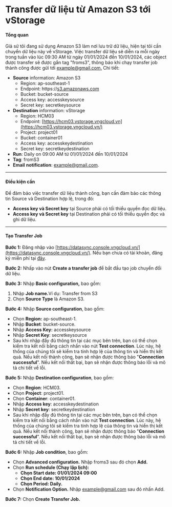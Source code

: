 # Transfer dữ liệu từ Amazon S3 tới vStorage

#### Tổng quan <a href="#transferdulieutuamazons3toivstorage.-tongquan" id="transferdulieutuamazons3toivstorage.-tongquan"></a>

Giả sử tôi đang sử dụng Amazon S3 làm nơi lưu trữ dữ liệu, hiện tại tôi cần chuyển dữ liệu này về vStorage. Việc transfer dữ liệu sẽ diễn ra mỗi ngày trong tuần vào lúc 09:30 AM từ ngày 01/01/2024 đến 10/01/2024, các object được transfer sẽ được gắn tag "froms3", thông báo khi chạy transfer job thành công được gửi tới [example@gmail.com](mailto:example@gmail.com)[.](mailto:myemail@gmail.com.) Chi tiết:&#x20;

* **Source** information: Amazon S3
  * Region: ap-southeast-1
  * Endpoint: https://[s3.amazonaws.com](http://s3.amazonaws.com/)
  * Bucket: bucket-source
  * Access key: accesskeysource
  * Secret key: secretkeysource
* **Destination** information: vStorage
  * Region: HCM03
  * Endpoint: [https://hcm03.vstorage.vngcloud.vn](https://hcm03.vstorage.vngcloud.vn/)
  * Project: project01
  * Bucket: container01
  * Access key: accesskeydestination
  * Secret key: secretkeydestination
* **Run**: Daily on 09:00 AM từ 01/01/2024 đến 10/01/2024
* **Tag**: fromS3
* **Email** **notification**: example@gmail.com.

***

#### Điều kiện cần <a href="#transferdulieutuamazons3toivstorage.-dieukiencan" id="transferdulieutuamazons3toivstorage.-dieukiencan"></a>

Để đảm bảo việc transfer dữ liệu thành công, bạn cần đảm bảo các thông tin Source và Destination hợp lệ, trong đó:&#x20;

* **Access key và Secret key** tại Source phải có tối thiểu quyền đọc dữ liệu.
* **Access key và Secret key** tại Destination phải có tối thiểu quyền đọc và ghi dữ liệu.

***

#### Tạo Transfer Job <a href="#transferdulieutuamazons3toivstorage.-taotransferjob" id="transferdulieutuamazons3toivstorage.-taotransferjob"></a>

**Bước 1:** Đăng nhập vào [https://datasync.console.vngcloud.vn/](https://datasync.console.vngcloud.vn/). Nếu bạn chưa có tài khoản, đăng ký miễn phí tại [đây](https://register.vngcloud.vn/signup).

**Bước 2:** Nhấp vào nút **Create a transfer job** để bắt đầu tạo job chuyển đổi dữ liệu.

**Bước 3:** Nhập **Basic configuration,** bao gồm:&#x20;

1. Nhập **Job name.**&#x56;í dụ: Transfer from S3
2. Chọn **Source Type** là Amazon S3.

**Bước 4:** Nhập **Source configuration**, bao gồm:&#x20;

* Chọn **Region:** ap-southeast-1.
* Nhập **Bucket**: bucket-source.
* Nhập **Access Key:** accesskeysource
* Nhập **Secret Key**: secretkeysource
* Sau khi nhập đẩy đủ thông tin tại các mục bên trên, bạn có thể chọn kiểm tra kết nối bằng cách nhấn vào nút **Test connection**. Lúc này, hệ thống của chúng tôi sẽ kiểm tra tính hợp lệ của thông tin và hiển thị kết quả. Nếu kết nối thành công, bạn sẽ nhận được thông báo "**Connection successful**". Nếu kết nối thất bại, bạn sẽ nhận được thông báo lỗi và mô tả chi tiết về lỗi.

**Bước 5:** Nhập **Destination configuration**, bao gồm:

* Chọn **Region**: HCM03.
* Chọn **Project**: project01.
* Chọn **Container**: container01.
* Nhập **Access key**: accesskeydestination
* Nhập **Secret key**: secretkeydestination
* Sau khi nhập đẩy đủ thông tin tại các mục bên trên, bạn có thể chọn kiểm tra kết nối bằng cách nhấn vào nút **Test connection**. Lúc này, hệ thống của chúng tôi sẽ kiểm tra tính hợp lệ của thông tin và hiển thị kết quả. Nếu kết nối thành công, bạn sẽ nhận được thông báo "**Connection successful**". Nếu kết nối thất bại, bạn sẽ nhận được thông báo lỗi và mô tả chi tiết về lỗi.

**Bước 6:** Nhập **Job condition**, bao gồm:

* Chọn **Advanced configuration.** Nhập froms3 sau đó chọn **Add.**
* Chọn **Run schedule (Chạy lập lịch):**
  * **Chọn Start date: 01/01/2024 09:00**
  * **Chọn End date: 10/01/2024**
  * **Chọn Period: Daily.**
* Chọn **Notification Option.** Nhập [example@gmail.com](mailto:example@gmail.com) sau đó nhấn Add.

**Bước 7:** Chọn **Create Transfer Job.**
